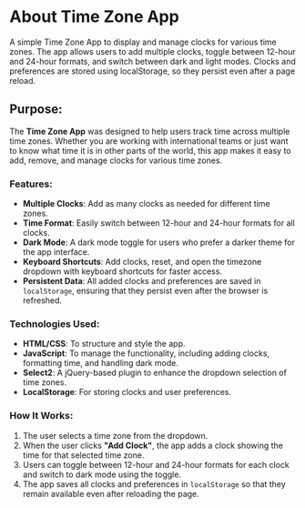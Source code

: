 # About Time Zone App
A simple Time Zone App to display and manage clocks for various time zones. The app allows users to add multiple clocks, toggle between 12-hour and 24-hour formats, and switch between dark and light modes. Clocks and preferences are stored using localStorage, so they persist even after a page reload.

## Purpose:
The **Time Zone App** was designed to help users track time across multiple time zones. Whether you are working with international teams or just want to know what time it is in other parts of the world, this app makes it easy to add, remove, and manage clocks for various time zones.

### Features:
- **Multiple Clocks**: Add as many clocks as needed for different time zones.
- **Time Format**: Easily switch between 12-hour and 24-hour formats for all clocks.
- **Dark Mode**: A dark mode toggle for users who prefer a darker theme for the app interface.
- **Keyboard Shortcuts**: Add clocks, reset, and open the timezone dropdown with keyboard shortcuts for faster access.
- **Persistent Data**: All added clocks and preferences are saved in `localStorage`, ensuring that they persist even after the browser is refreshed.

### Technologies Used:
- **HTML/CSS**: To structure and style the app.
- **JavaScript**: To manage the functionality, including adding clocks, formatting time, and handling dark mode.
- **Select2**: A jQuery-based plugin to enhance the dropdown selection of time zones.
- **LocalStorage**: For storing clocks and user preferences.

### How It Works:
1. The user selects a time zone from the dropdown.
2. When the user clicks **"Add Clock"**, the app adds a clock showing the time for that selected time zone.
3. Users can toggle between 12-hour and 24-hour formats for each clock and switch to dark mode using the toggle.
4. The app saves all clocks and preferences in `localStorage` so that they remain available even after reloading the page.
